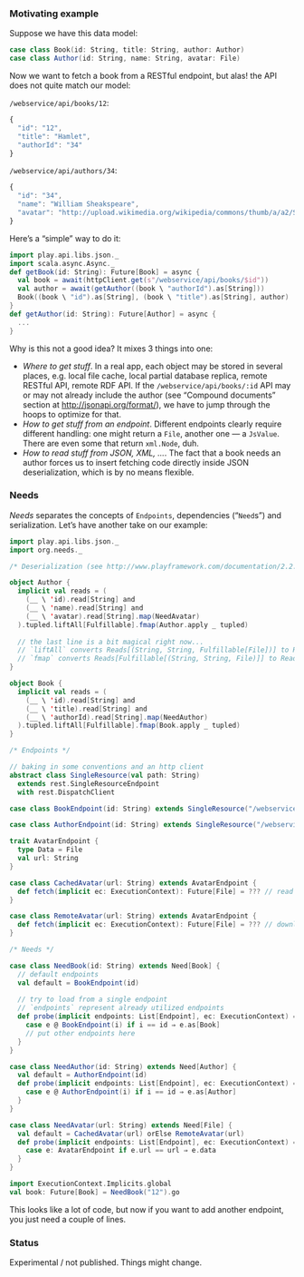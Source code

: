 ### Motivating example

Suppose we have this data model:

```scala
case class Book(id: String, title: String, author: Author)
case class Author(id: String, name: String, avatar: File)
```

Now we want to fetch a book from a RESTful endpoint, but alas! the API does not quite match our model:

`/webservice/api/books/12`:
```javascript
{
  "id": "12",
  "title": "Hamlet",
  "authorId": "34"
}
```
`/webservice/api/authors/34`:
```javascript
{
  "id": "34",
  "name": "William Sheakspeare",
  "avatar": "http://upload.wikimedia.org/wikipedia/commons/thumb/a/a2/Shakespeare.jpg/250px-Shakespeare.jpg"
}
```

Here’s a “simple” way to do it:

```scala
import play.api.libs.json._
import scala.async.Async._
def getBook(id: String): Future[Book] = async {
  val book = await(httpClient.get(s"/webservice/api/books/$id"))
  val author = await(getAuthor((book \ "authorId").as[String]))
  Book((book \ "id").as[String], (book \ "title").as[String], author)
}
def getAuthor(id: String): Future[Author] = async {
  ...
}
```

Why is this not a good idea? It mixes 3 things into one:
* *Where to get stuff*. In a real app, each object may be stored in several places, e.g. local file cache, local partial database replica, remote RESTful API, remote RDF API. If the `/webservice/api/books/:id` API may or may not already include the author (see “Compound documents” section at http://jsonapi.org/format/), we have to jump through the hoops to optimize for that.
* *How to get stuff from an endpoint*. Different endpoints clearly require different handling: one might return a `File`, another one — a `JsValue`. There are even some that return `xml.Node`, duh.
* *How to read stuff from JSON, XML, ...*. The fact that a book needs an author forces us to insert fetching code directly inside JSON deserialization, which is by no means flexible.

### Needs

*Needs* separates the concepts of `Endpoints`, dependencies (“`Need`s”) and serialization. Let’s have another take on our example:

```scala
import play.api.libs.json._
import org.needs._

/* Deserialization (see http://www.playframework.com/documentation/2.2.1/ScalaJsonCombinators) */

object Author {
  implicit val reads = (
    (__ \ 'id).read[String] and
    (__ \ 'name).read[String] and
    (__ \ 'avatar).read[String].map(NeedAvatar)
  ).tupled.liftAll[Fulfillable].fmap(Author.apply _ tupled)
  
  // the last line is a bit magical right now...
  // `liftAll` converts Reads[(String, String, Fulfillable[File])] to Reads[Fulfillable[(String, String, File)]]
  // `fmap` converts Reads[Fulfillable[(String, String, File)]] to Reads[Fulfillable[Author]]
}

object Book {
  implicit val reads = (
    (__ \ 'id).read[String] and
    (__ \ 'title).read[String] and
    (__ \ 'authorId).read[String].map(NeedAuthor)
  ).tupled.liftAll[Fulfillable].fmap(Book.apply _ tupled)
}

/* Endpoints */

// baking in some conventions and an http client
abstract class SingleResource(val path: String)
  extends rest.SingleResourceEndpoint
  with rest.DispatchClient

case class BookEndpoint(id: String) extends SingleResource("/webservice/api/books")

case class AuthorEndpoint(id: String) extends SingleResource("/webservice/api/authors")

trait AvatarEndpoint {
  type Data = File
  val url: String
}

case class CachedAvatar(url: String) extends AvatarEndpoint {
  def fetch(implicit ec: ExecutionContext): Future[File] = ??? // read file from disk
}

case class RemoteAvatar(url: String) extends AvatarEndpoint {
  def fetch(implicit ec: ExecutionContext): Future[File] = ??? // download file from the net and cache it
}

/* Needs */

case class NeedBook(id: String) extends Need[Book] {
  // default endpoints
  val default = BookEndpoint(id)
  
  // try to load from a single endpoint
  // `endpoints` represent already utilized endpoints
  def probe(implicit endpoints: List[Endpoint], ec: ExecutionContext) = {
    case e @ BookEndpoint(i) if i == id ⇒ e.as[Book]
    // put other endpoints here
  }
}

case class NeedAuthor(id: String) extends Need[Author] {
  val default = AuthorEndpoint(id)
  def probe(implicit endpoints: List[Endpoint], ec: ExecutionContext) = {
    case e @ AuthorEndpoint(i) if i == id ⇒ e.as[Author]
  }
}

case class NeedAvatar(url: String) extends Need[File] {
  val default = CachedAvatar(url) orElse RemoteAvatar(url)
  def probe(implicit endpoints: List[Endpoint], ec: ExecutionContext) = {
    case e: AvatarEndpoint if e.url == url ⇒ e.data
  }
}

import ExecutionContext.Implicits.global
val book: Future[Book] = NeedBook("12").go
```

This looks like a lot of code, but now if you want to add another endpoint, you just need a couple of lines.

### Status

Experimental / not published. Things might change.
